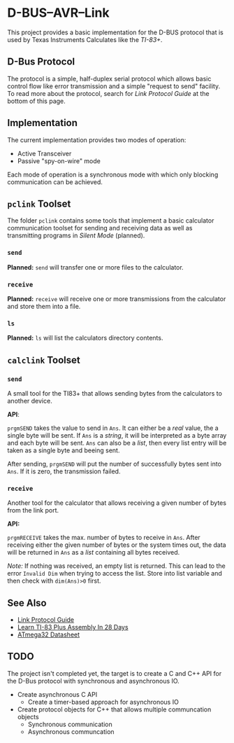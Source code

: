 # D-BUS–AVR–Link

This project provides a basic implementation for the D-BUS protocol
that is used by Texas Instruments Calculates like the *TI-83+*.

## D-Bus Protocol

The protocol is a simple, half-duplex serial protocol which allows
basic control flow like error transmission and a simple "request to send"
facility. To read more about the protocol, search for *Link Protocol Guide*
at the bottom of this page.

## Implementation
The current implementation provides two modes of operation:

- Active Transceiver
- Passive "spy-on-wire" mode

Each mode of operation is a synchronous mode with which only blocking
communication can be achieved.

## `pclink` Toolset
The folder `pclink` contains some tools that implement a basic
calculator communication toolset for sending and receiving data
as well as transmitting programs in *Silent Mode* (planned).

### `send`
**Planned:** `send` will transfer one or more files to the calculator.

### `receive`
**Planned:** `receive` will receive one or more transmissions from the
calculator and store them into a file.

### `ls`
**Planned:** `ls` will list the calculators directory contents.

## `calclink` Toolset

### `send`
A small tool for the TI83+ that allows sending bytes from the calculators to
another device.

**API**:

`prgmSEND` takes the value to send in `Ans`. It can either be a *real* value,
the a single byte will be sent. If `Ans` is a *string*, it will be interpreted
as a byte array and each byte will be sent. `Ans` can also be a *list*, then every
list entry will be taken as a single byte and beeing sent.

After sending, `prgmSEND` will put the number of successfully bytes sent into `Ans`.
If it is zero, the transmission failed.

### `receive`

Another tool for the calculator that allows receiving a given number of bytes from the
link port.

**API:**

`prgmRECEIVE` takes the max. number of bytes to receive in `Ans`. After receiving
either the given number of bytes or the system times out, the data will be returned in
`Ans` as a *list* containing all bytes received.

*Note:* If nothing was received, an empty list is returned. This can lead to the error
`Invalid Dim` when trying to access the list. Store into list variable and then check with
`dim(Ans)>0` first.

## See Also

- [Link Protocol Guide](http://merthsoft.com/linkguide/index.html)
- [Learn TI-83 Plus Assembly In 28 Days](http://tutorials.eeems.ca/ASMin28Days/welcome.html)
- [ATmega32 Datasheet](http://www.atmel.com/Images/doc2503.pdf)

## TODO
The project isn't completed yet, the target is to create a C and C++ API
for the D-Bus protocol with synchronous and asynchronous IO.

- Create asynchronous C API
	- Create a timer-based approach for asynchronous IO
- Create protocol objects for C++ that allows multiple communcation objects
	- Synchronous communication
	- Asynchronous communcation